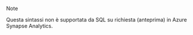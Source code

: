 > [!NOTE]
> Questa sintassi non è supportata da SQL su richiesta (anteprima) in Azure Synapse Analytics.
